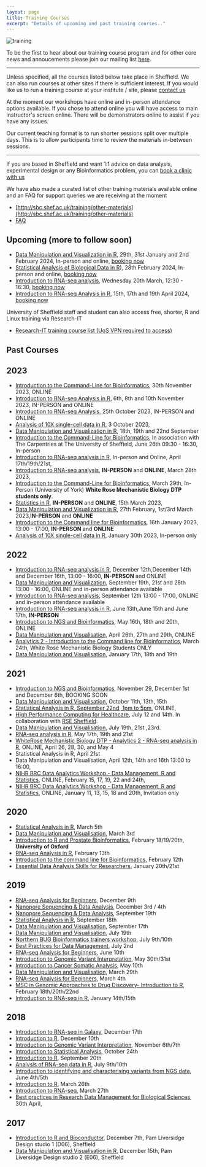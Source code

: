 ```yaml
---
layout: page
title: Training Courses
excerpt: "Details of upcoming and past training courses.."
---
```


![training](../images/RNA-seq-course.jpg)

To be the first to hear about our training course program and for other core news and annoucements please join our mailing list [here](https://groups.google.com/a/sheffield.ac.uk/forum/#!forum/bioinformatics-core-news/join). 

---
<!--You can also tell us about what courses you would like to attend in the future by [filling in this form](http://goo.gl/97fZGt)-->

Unless specified, all the courses listed below take place in Sheffield. We can also run courses at other sites if there is sufficient interest. If you would like us to run a training course at your institute / site, please [contact us](mailto:bioinformatics-core@sheffield.ac.uk)


At the moment our workshops have online and in-person attendance options available. If you chose to attend online you will have access to main instructor's screen online. There will be demonstrators online to assist if you have any issues.

Our current teaching format is to run shorter sessions split over multiple days. This is to allow participants time to review the materials in-between sessions.

---

If you are based in Sheffield and want 1:1 advice on data analysis, experimental design or any Bioinformatics problem, you can [book a clinic with us](https://sbc.shef.ac.uk/blog/clinics/)

We have also made a curated list of other training materials available online and an FAQ for support queries we are receiving at the moment

- [http://sbc.shef.ac.uk/training/other-materials](http://sbc.shef.ac.uk/training/other-materials)
- [FAQ](http://sbc.shef.ac.uk/training/faq)


## Upcoming (more to follow soon)

- [Data Manipulation and Visualization in R](r-introduction-2024-01-29), 29th, 31st January and 2nd February 2024, In-person and online, [booking now](https://onlineshop.shef.ac.uk/conferences-and-events/faculty-of-medicine-dentistry-and-health/medical-school)
- [Statistical Analysis of Biological Data in R](stats-introduction-2024-02-28)), 28th February 2024, In-person and online, [booking now](https://onlineshop.shef.ac.uk/conferences-and-events/faculty-of-medicine-dentistry-and-health/medical-school)
- [Introduction to RNA-seq analysis](rna-seq-introduction-2024-03-20), Wednesday 20th March, 12:30 - 16:30, [booking now](https://onlineshop.shef.ac.uk/conferences-and-events/faculty-of-medicine-dentistry-and-health/medical-school)
- [Introduction to RNA-seq Analysis in R](rna-seq-in-r-2024-04-15), 15th, 17th and 19th April 2024, [booking now](https://onlineshop.shef.ac.uk/conferences-and-events/faculty-of-medicine-dentistry-and-health/medical-school)


University of Sheffield staff and student can also access free, shorter, R and Linux training via Research-IT

- [Research-IT training course list (UoS VPN required to access)](https://sites.google.com/sheffield.ac.uk/research-training/)

## Past Courses

## 2023
- [Introduction to the Command-Line for Bioinformatics](2023_11_30_command-line), 30th November 2023, ONLINE
- [Introduction to RNA-seq Analysis in R](rna-seq-in-r-2023-11-06), 6th, 8th and 10th November 2023, IN-PERSON and ONLINE 
- [Introduction to RNA-seq Analysis](rna-seq-introduction-2023-10-25), 25th October 2023, IN-PERSON and ONLINE
- [Analysis of 10X single-cell data in R](single-cell-2023-10-03), 3 October 2023, 
- [Data Manipulation and Visualization in R](r-introduction-2023-09-18), 18th, 19th and 22nd September
- [Introduction to the Command-Line for Bioinformatics](2023_07_26_command-line), In association with The Carpentries at The University of Sheffield, June 26th 09:30 - 16:30, In-person
- [Introduction to RNA-seq analysis in R](rna-seq-in-r-2023-04-17), In-person and Online, April 17th/19th/21st,
- [Introduction to RNA-seq analysis](rna-seq-introduction-2023-03-28), **IN-PERSON** and **ONLINE**, March 28th 2023,
- [Introduction to the Command-Line for Bioinformatics](https://sbc.shef.ac.uk/wr_bbsrc_dtp_analytics2_2023/), March 29th, In-Person (University of York) **White Rose Mechanistic Biology DTP students only**.
- [Statistics in R](stats-introduction-2023-03-15), **IN-PERSON** and **ONLINE**, 15th March 2023, 
- [Data Manipulation and Visualization in R](r-introduction-2023-02-27), 27th February, 1st/3rd March 2023,**IN-PERSON** and **ONLINE**
- [Introduction to the Command line for Bioinformatics](https://sbc.shef.ac.uk/training/command-line-2023-01-16), 16th January 2023, 13:00 - 17:00, **IN-PERSON** and **ONLINE**
- [Analysis of 10X single-cell data in R](workshops/2023_01_30_scrnaseq), January 30th 2023, In-person only

## 2022

- [Introduction to RNA-seq analysis in R](http://sbc.shef.ac.uk/training/rna-seq-in-r-2022-12-12), December 12th,December 14th and December 16th, 13:00 - 16:00, **IN-PERSON** and ONLINE
- [Data Manipulation and Visualization](http://sbc.shef.ac.uk/training/r-introduction-online-2022-09-19), September 19th, 21st and 28th 13:00 - 16:00, ONLINE and in-person attendance available
- [Introduction to RNA-seq analysis](http://sbc.shef.ac.uk/training/rna-seq-introduction-online-2022-09-12), September 12th 13:00 - 17:00, ONLINE and in-person attendance available
- [Introduction to RNA-seq analysis in R](http://sbc.shef.ac.uk/training/rna-seq-in-r-2022-06-13), June 13th,June 15th and June 17th, **IN-PERSON**
- [Introduction to NGS and Bioinformatics](http://sbc.shef.ac.uk/training/ngs-introduction-2022-05), May 16th, 18th and 20th,  ONLINE
- [Data Manipulation and Visualisation](http://sbc.shef.ac.uk/training/r-introduction-online-2022-04-26), April 26th, 27th and 29th, ONLINE
- [Analytics 2 - Introduction to the Command line for Bioinformatics](https://sbc.shef.ac.uk/white_rose_dtp_analytics2/), March 24th, White Rose Mechanistic Biology Students ONLY
- [Data Manipulation and Visualisation](http://sbc.shef.ac.uk/training/r-introduction-online-2022-01-11), January 17th, 18th and 19th

## 2021
- [Introduction to NGS and Bioinformatics](http://sbc.shef.ac.uk/training/ngs-introduction-2021-11), November 29, December 1st and December 6th, BOOKING SOON
- [Data Manipulation and Visualisation](http://sbc.shef.ac.uk/training/r-introduction-online-2021-10-11/), October 11th, 13th, 15th
- [Statistical Analysis in R, September 22nd, 1pm to 5pm](https://sbc.shef.ac.uk/training/stats-introduction-2021-09-22/), ONLINE, 
- [High Performance Computing for Healthcare](https://n8cir.org.uk/events/hpc-healthcare/), July 12 and 14th. In collaboration with [RSE Sheffield](https://rse.shef.ac.uk/).
- [Data Manipulation and Visualisation](http://sbc.shef.ac.uk/training/r-introduction-online-2021-07-19/), July 19th, 21st ,23rd.
- [RNA-seq analysis in R](https://sbc.shef.ac.uk/workshops/rnaseq-r-online_v1), May 17th, 19th and 21st
- [WhiteRose Mechanistic Biology DTP - Analytics 2 - RNA-seq analysis in R](https://sbc.shef.ac.uk/workshops/whiterose_analytics2_v1/), ONLINE, April 26, 28, 30, and May 4
-  Statistical Analysis in R, April 21st
-  Data Manipulation and Visualisation, April 12th, 14th and 16th 13:00 to 16:00,
- [NIHR BRC Data Analytics Workshop - Data Management, R and Statistics](https://sbc.shef.ac.uk/brc_training_feb21/), ONLINE, February 15, 17, 19, 22 and 24th, 
- [NIHR BRC Data Analytics Workshop  - Data Management, R and Statistics](https://sbc.shef.ac.uk/brc_training_jan21/), ONLINE,  January 11, 13, 15, 18 and 20th, Invitation only

## 2020

- [Statistical Analysis in R](http://sbc.shef.ac.uk/training/stats-introduction-2020-03-05/), March 5th
- [Data Manipulation and Visualisation](http://sbc.shef.ac.uk/training/r-introduction-2020-03-03/), March 3rd
- [Introduction to R and Prostate Bioinformatics](https://sbc.shef.ac.uk/training/prostate-bioinformatics-2020-02-18), February 18/19/20th, **University of Oxford**
- [RNA-seq Analysis in R](http://sbc.shef.ac.uk/training/rna-seq-in-r-2020-02-13), February 13th
- [Introduction to the command line for Bioinformatics](http://sbc.shef.ac.uk/training/command-line-2020-02-12), February 12th
- [Essential Data Analysis Skills for Researchers](http://sbc.shef.ac.uk/training/data-essentials-2020-01-20), January 20th/21st

## 2019

- [RNA-seq Analysis for Beginners](http://sbc.shef.ac.uk/training/rna-seq-introduction-2019-12-09/), December 9th
- [Nanopore Sequencing & Data Analysis](http://sbc.shef.ac.uk/training/nanopore-sequencing-2019-12-03/), December 3rd / 4th
- [Nanopore Sequencing & Data Analysis](http://sbc.shef.ac.uk/training/nanopore-sequencing-2019-09-19/), September 19th
- [Statistical Analysis in R](http://sbc.shef.ac.uk/training/stats-introduction-2019-09-18/), September 18th
- [Data Manipulation and Visualisation](http://sbc.shef.ac.uk/training/r-introduction-2019-09-17/), September 17th
- [Data Manipulation and Visualisation](http://sbc.shef.ac.uk/training/r-introduction-2019-07-19/), July 19th
- [Northern BUG Bioinformatics trainers workshop](http://sbc.shef.ac.uk/training/training-network-2019-07-09), July 9th/10th
- [Best Practices for Data Management](http://sbc.shef.ac.uk/training/data-management-2019-07-02/), July 2nd
- [RNA-seq Analysis for Beginners](http://sbc.shef.ac.uk/training/rna-seq-introduction-2019-06-10/), June 10th
- [Introduction to Genomic Variant Interpretation](http://sbc.shef.ac.uk/training/variants-introduction-2019-05-30), May 30th/31st
- [Introduction to Cancer Somatic Analysis](http://sbc.shef.ac.uk/training/somatic-variants-introduction-2019-05-10), May 10th
- [Data Manipulation and Visualisation](http://sbc.shef.ac.uk/training/r-introduction-2019-03-29/), March 29th
- [RNA-seq Analysis for Beginners](http://sbc.shef.ac.uk/training/rna-seq-introduction-2019-03-04/), March 4th
- [MSC in Genomic Approaches to Drug Discovery- Introduction to R](http://sbc.shef.ac.uk/gadd-bioinformatics), February 18th/20th/22nd
- [Introduction to RNA-seq in R](http://sbc.shef.ac.uk/training/rna-seq-in-r-2019-01-14), January 14th/15th

## 2018

- [Introduction to RNA-seq in Galaxy](http://sbc.shef.ac.uk/training/rna-seq-introduction-2018-12-17), December 17th
- [Introduction to R](http://sbc.shef.ac.uk/training/r-introduction-2018-12-10), December 10th
- [Introduction to Genomic Variant Interpretation](http://sbc.shef.ac.uk/training/variants-introduction-2018-11-06), November 6th/7th
- [Introduction to Statistical Analysis](http://sbc.shef.ac.uk/training/stats-introduction-2018-10-24), October 24th
- [Introduction to R](http://sbc.shef.ac.uk/training/r-introduction-2018-09-20), September 20th
- [Analysis of RNA-seq data in R](http://sbc.shef.ac.uk/training/rna-seq-in-r-2018-07-09/), July 9th/10th
- [Introduction to identifying and characterising variants from NGS data](http://sbc.shef.ac.uk/training/variants-introduction-2018-06-04/), June 4th/5th
- [Introduction to R](http://sbc.shef.ac.uk/training/r-introduction-2018-03-26/), March 26th
- [Introduction to RNA-seq](http://sbc.shef.ac.uk/training/rna-seq-introduction-2018-03-27/), March 27th
- [Best practices in Research Data Management for Biological Sciences](http://sbc.shef.ac.uk/training/data-management-2018-04-30/), 30th April, 

## 2017

- [Introduction to R and Bioconductor](r-introduction-2017-12-07), December 7th, Pam Liversidge Design studio 1 (D06), Sheffield
- [Data Manipulation and Visualisation in R](r-tidyverse-2017-12-15), December 15th, Pam Liversidge Design studio 2 (E06), Sheffield


